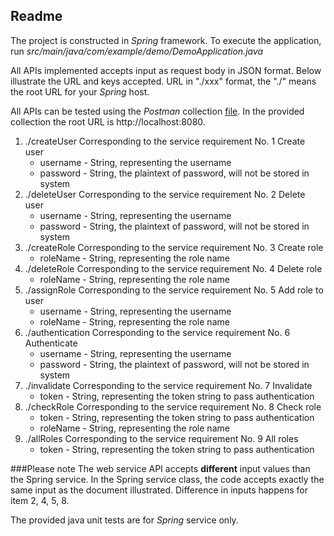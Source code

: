 ## Readme
The project is constructed in *Spring* framework. To execute the application, run *src/main/java/com/example/demo/DemoApplication.java*

All APIs implemented accepts input as request body in JSON format. Below illustrate the URL and keys accepted.
URL in "./xxx" format, the "./" means the root URL for your *Spring* host.

All APIs can be tested using the *Postman* collection [file](./HSBC_Interview.postman_collection.json).
In the provided collection the root URL is http://localhost:8080. 

 1. ./createUser
    Corresponding to the service requirement No. 1 Create user
    * username - String, representing the username
    * password - String, the plaintext of password, will not be stored in system
 2. ./deleteUser
    Corresponding to the service requirement No. 2 Delete user
     * username - String, representing the username
     * password - String, the plaintext of password, will not be stored in system
 3. ./createRole
    Corresponding to the service requirement No. 3 Create role
    * roleName - String, representing the role name
 4. ./deleteRole
    Corresponding to the service requirement No. 4 Delete role
     * roleName - String, representing the role name
 5. ./assignRole
    Corresponding to the service requirement No. 5 Add role to user
     * username - String, representing the username
     * roleName - String, representing the role name
 6. ./authentication
    Corresponding to the service requirement No. 6 Authenticate
    * username - String, representing the username
    * password - String, the plaintext of password, will not be stored in system
 7. ./invalidate
    Corresponding to the service requirement No. 7 Invalidate
    * token - String, representing the token string to pass authentication
 8. ./checkRole
    Corresponding to the service requirement No. 8 Check role
     * token - String, representing the token string to pass authentication
     * roleName - String, representing the role name
 9. ./allRoles
    Corresponding to the service requirement No. 9 All roles
     * token - String, representing the token string to pass authentication
    
###Please note 
The web service API accepts **different** input values than the Spring service.
In the Spring service class, the code accepts exactly the same input as the document illustrated.
Difference in inputs happens for item 2, 4, 5, 8.

The provided java unit tests are for *Spring* service only.